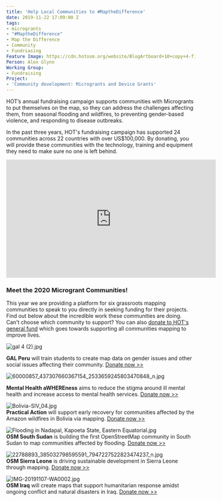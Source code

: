 ```yaml
---
title: 'Help Local Communities to #MaptheDifference'
date: 2019-11-22 17:09:00 Z
tags:
- microgrants
- "#MaptheDifference"
- Map the Difference
- Community
- Fundriasing
Feature Image: https://cdn.hotosm.org/website/BlogArtboard+10+copy+4-f15b35.png
Person: Alex Glynn
Working Group:
- Fundraising
Project:
- 'Community development: Microgrants and Device Grants'
---
```


HOT’s annual fundraising campaign supports communities with Microgrants to put themselves on the map, so they can address the challenges affecting them, from seasonal flooding and wildfires, to preventing gender-based violence, and responding to disease outbreaks.

In the past three years, HOT's fundraising campaign has supported 24 communities across 22 countries with over US$100,000. By donating, you will provide these communities with the technology, training and equipment they need to make sure no one is left behind.

<iframe width="560" height="315" src="https://www.youtube.com/embed/1xZv53B1-GU" frameborder="0" allow="accelerometer; autoplay; encrypted-media; gyroscope; picture-in-picture" allowfullscreen></iframe>

### Meet the 2020 Microgrant Communities!

This year we are providing a platform for six grassroots mapping communities to speak to you directly in seeking funding for their projects. Find out below about the incredible work these communities are doing. Can't choose which community to support? You can also [donate to HOT's general fund](https://pages.donately.com/hotosm/campaign/hot-helps-communities-mapthedifference) which goes towards supporting all communities mapping to improve lives.

![gal 4 (2).jpg](https://cdn.hotosm.org/website/gal+4+(2).jpg)<br />

**GAL Peru** will train students to create map data on gender issues and other social issues affecting their community.
[Donate now >>](https://hotosm.us9.list-manage.com/track/click?u=5191e27b207136970f2a9ec1b&id=73e86ec192&e=c5bab6c553)

![60000857_437307660367154_2533659245803470848_n.jpg](https://cdn.hotosm.org/website/60000857_437307660367154_2533659245803470848_n.jpg)<br />

**Mental Health aWHEREness** aims to reduce the stigma around ill mental health and increase access to mental health services.
[Donate now >>](https://hotosm.us9.list-manage.com/track/click?u=5191e27b207136970f2a9ec1b&id=99a182573f&e=c5bab6c553)

![Bolivia-SIV_04.jpg](https://cdn.hotosm.org/website/Bolivia-SIV_04.jpg)<br />
**Practical Action** will support early recovery for communities affected by the Amazon wildfires in Bolivia via mapping.
[Donate now >>](https://pages.donately.com/hotosm/campaign/amazon-wildfires-mapping-for-early-recovery-and-prevention-in-bolivia)

![Flooding in Nadapal, Kapoeta State, Eastern Equatorial.jpg](https://cdn.hotosm.org/website/Flooding+in+Nadapal,+Kapoeta+State,+Eastern+Equatorial.jpg)<br />
**OSM South Sudan** is building the first OpenStreetMap community in South Sudan to map communities affected by flooding.
[Donate now >>](https://hotosm.us9.list-manage.com/track/click?u=5191e27b207136970f2a9ec1b&id=f2e4072c1b&e=c5bab6c553)

![22788893_385032798595591_7947227522823474237_n.jpg](https://cdn.hotosm.org/website/22788893_385032798595591_7947227522823474237_n.jpg)<br />
**OSM Sierra Leone** is driving sustainable development in Sierra Leone through mapping.
[Donate now >>](https://hotosm.us9.list-manage.com/track/click?u=5191e27b207136970f2a9ec1b&id=88a02282e7&e=c5bab6c553)

![IMG-20191107-WA0002.jpg](https://cdn.hotosm.org/website/IMG-20191107-WA0002.jpg)<br />
**OSM Iraq** will create maps that support humanitarian response amidst ongoing conflict and natural disasters in Iraq.
[Donate now >>](https://hotosm.us9.list-manage.com/track/click?u=5191e27b207136970f2a9ec1b&id=9be392f4c9&e=c5bab6c553)